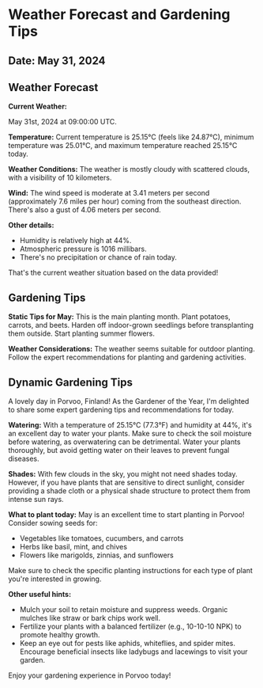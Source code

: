 # Weather Forecast and Gardening Tips
## Date: May 31, 2024

## Weather Forecast
**Current Weather:**

May 31st, 2024 at 09:00:00 UTC.

**Temperature:** Current temperature is 25.15°C (feels like 24.87°C), minimum temperature was 25.01°C, and maximum temperature reached 25.15°C today.

**Weather Conditions:** The weather is mostly cloudy with scattered clouds, with a visibility of 10 kilometers.

**Wind:** The wind speed is moderate at 3.41 meters per second (approximately 7.6 miles per hour) coming from the southeast direction. There's also a gust of 4.06 meters per second.

**Other details:**

* Humidity is relatively high at 44%.
* Atmospheric pressure is 1016 millibars.
* There's no precipitation or chance of rain today.

That's the current weather situation based on the data provided!
## Gardening Tips
**Static Tips for May:**
This is the main planting month. Plant potatoes, carrots, and beets. Harden off indoor-grown seedlings before transplanting them outside. Start planting summer flowers.

**Weather Considerations:**
The weather seems suitable for outdoor planting. Follow the expert recommendations for planting and gardening activities.
## Dynamic Gardening Tips
A lovely day in Porvoo, Finland! As the Gardener of the Year, I'm delighted to share some expert gardening tips and recommendations for today.

**Watering:** With a temperature of 25.15°C (77.3°F) and humidity at 44%, it's an excellent day to water your plants. Make sure to check the soil moisture before watering, as overwatering can be detrimental. Water your plants thoroughly, but avoid getting water on their leaves to prevent fungal diseases.

**Shades:** With few clouds in the sky, you might not need shades today. However, if you have plants that are sensitive to direct sunlight, consider providing a shade cloth or a physical shade structure to protect them from intense sun rays.

**What to plant today:** May is an excellent time to start planting in Porvoo! Consider sowing seeds for:

* Vegetables like tomatoes, cucumbers, and carrots
* Herbs like basil, mint, and chives
* Flowers like marigolds, zinnias, and sunflowers

Make sure to check the specific planting instructions for each type of plant you're interested in growing.

**Other useful hints:**

* Mulch your soil to retain moisture and suppress weeds. Organic mulches like straw or bark chips work well.
* Fertilize your plants with a balanced fertilizer (e.g., 10-10-10 NPK) to promote healthy growth.
* Keep an eye out for pests like aphids, whiteflies, and spider mites. Encourage beneficial insects like ladybugs and lacewings to visit your garden.

Enjoy your gardening experience in Porvoo today!